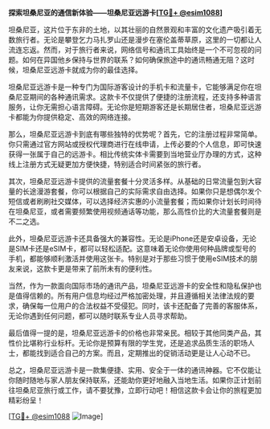 **探索坦桑尼亚的通信新体验——坦桑尼亚远游卡[[TG💪+ @esim1088](https://t.me/s/esim1088)]**

坦桑尼亚，这片位于东非的土地，以其壮丽的自然景观和丰富的文化遗产吸引着无数旅行者。无论是攀登乞力马扎罗山还是漫步在塞伦盖蒂草原，这里的一切都让人流连忘返。然而，对于旅行者来说，网络信号和通讯工具始终是一个不可忽视的问题。如何在异国他乡保持与世界的联系？如何确保旅途中的通讯畅通无阻？这时候，坦桑尼亚远游卡就成为你的最佳选择。

坦桑尼亚远游卡是一种专门为国际游客设计的手机卡和流量卡，它能够满足你在坦桑尼亚期间的各种通讯需求。这款卡不仅提供了便捷的注册流程，还支持多种语言服务，让你无需担心语言障碍。无论你是短期游客还是长期居住者，坦桑尼亚远游卡都能为你提供稳定、高效的网络连接。

那么，坦桑尼亚远游卡到底有哪些独特的优势呢？首先，它的注册过程非常简单。你只需通过官方网站或授权代理商进行在线申请，上传必要的个人信息，即可快速获得一张属于自己的远游卡。相比传统实体卡需要到当地营业厅办理的方式，这种线上注册方式无疑更加方便快捷，特别适合时间紧张的旅行者。

其次，坦桑尼亚远游卡提供的流量套餐十分灵活多样。从基础的日常流量包到大容量的长途漫游套餐，你可以根据自己的实际需求自由选择。如果你只是想偶尔发个短信或者刷刷社交媒体，可以选择经济实惠的小流量套餐；而如果你计划长时间待在坦桑尼亚，或者需要频繁使用视频通话等功能，那么高性价比的大流量套餐则是不二之选。

此外，坦桑尼亚远游卡还具备强大的兼容性。无论是iPhone还是安卓设备，无论是SIM卡还是eSIM卡，都可以轻松适配。这意味着无论你使用何种品牌或型号的手机，都能够顺利激活并使用这张卡。特别是对于那些习惯于使用eSIM技术的朋友来说，这款卡更是带来了前所未有的便利性。

当然，作为一款面向国际市场的通讯产品，坦桑尼亚远游卡的安全性和隐私保护也是值得信赖的。所有用户信息均经过严格加密处理，并且遵循相关法律法规的要求，确保每一位用户的合法权益不受侵犯。同时，该卡还配备了完善的客服体系，无论你遇到任何问题，都可以随时联系专业人员寻求帮助。

最后值得一提的是，坦桑尼亚远游卡的价格也非常亲民。相较于其他同类产品，其性价比堪称行业标杆。无论你是预算有限的学生党，还是追求品质生活的职场人士，都能找到适合自己的方案。而且，定期推出的促销活动更是让人心动不已。

总之，坦桑尼亚远游卡是一款集便捷、实用、安全于一体的通讯神器。它不仅能让你随时随地与家人朋友保持联系，还能助你更好地融入当地生活。如果你正计划前往坦桑尼亚旅行或工作，请不要犹豫，立即行动吧！相信这款卡会让你的旅程更加精彩纷呈！

[[TG💪+ @esim1088](https://t.me/s/esim1088) ![Image](https://i.postimg.cc/4NQfJmqS/Snipaste-2025-05-13-00-14-12.png)]